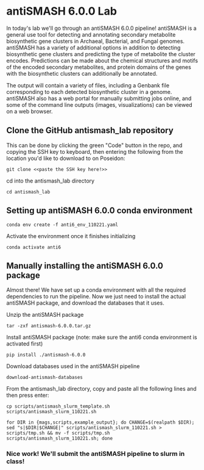 # antiSMASH 6.0.0 Lab

In today's lab we'll go through an antiSMASH 6.0.0 pipeline! antiSMASH is a general use tool for detecting and annotating secondary metabolite biosynthetic gene clusters in Archaeal, Bacterial, and Fungal genomes. antiSMASH has a variety of additional options in addition to detecting biosynthetic gene clusters and predicting the type of metabolite the cluster encodes. Predictions can be made about the chemical structures and motifs of the encoded secondary metabolites, and protein domains of the genes with the biosynthetic clusters can additionally be annotated.

The output will contain a variety of files, including a Genbank file corresponding to each detected biosynthetic cluster in a genome. antiSMASH also has a web portal for manually submitting jobs online, and some of the command line outputs (images, visualizations) can be viewed on a web browser.



## Clone the GitHub antismash_lab repository
This can be done by clicking the green "Code" button in the repo, and copying the SSH key to keyboard, then entering the following from the location you'd like to download to on Poseidon:
```
git clone <<paste the SSH key here!>>
```

cd into the antismash_lab directory
```
cd antismash_lab
```


## Setting up antiSMASH 6.0.0 conda environment
```
conda env create -f anti6_env_110221.yaml
```

Activate the environment once it finishes initializing
```
conda activate anti6
```


## Manually installing the antiSMASH 6.0.0 package

Almost there! We have set up a conda environment with all the required dependencies to run the pipeline. Now we just need to install the actual antiSMASH package, and download the databases that it uses.

Unzip the antiSMASH package
```
tar -zxf antismash-6.0.0.tar.gz
```

Install antiSMASH package (note: make sure the anti6 conda environment is activated first)
```
pip install ./antismash-6.0.0
```

Download databases used in the antiSMASH pipeline
```
download-antismash-databases
```

From the antismash_lab directory, copy and paste all the following lines and then press enter:
```
cp scripts/antismash_slurm_template.sh scripts/antismash_slurm_110221.sh
```

```
for DIR in {mags,scripts,example_output}; do CHANGE=$(realpath $DIR); sed "s|$DIR|$CHANGE|" scripts/antismash_slurm_110221.sh > scripts/tmp.sh && mv -f scripts/tmp.sh scripts/antismash_slurm_110221.sh; done
```


### Nice work! We'll submit the antiSMASH pipeline to slurm in class!

